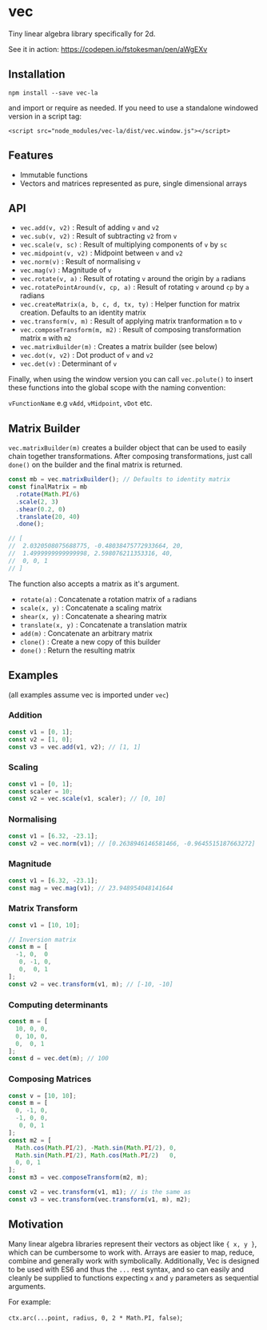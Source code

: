 # vec

Tiny linear algebra library specifically for 2d.

See it in action: https://codepen.io/fstokesman/pen/aWgEXv

## Installation

`npm install --save vec-la`

and import or require as needed. If you need to use a standalone windowed version in a script tag:

`<script src="node_modules/vec-la/dist/vec.window.js"></script>`

## Features

- Immutable functions
- Vectors and matrices represented as pure, single dimensional arrays

## API

- `vec.add(v, v2)` : Result of adding `v` and `v2`
- `vec.sub(v, v2)` : Result of subtracting `v2` from `v`
- `vec.scale(v, sc)` : Result of multiplying components of `v` by `sc`
- `vec.midpoint(v, v2)` : Midpoint between `v` and `v2`
- `vec.norm(v)` : Result of normalising `v`
- `vec.mag(v)` : Magnitude of `v`
- `vec.rotate(v, a)` : Result of rotating `v` around the origin by `a` radians
- `vec.rotatePointAround(v, cp, a)` : Result of rotating `v` around `cp` by `a` radians
- `vec.createMatrix(a, b, c, d, tx, ty)` : Helper function for matrix creation. Defaults to an identity matrix
- `vec.transform(v, m)` : Result of applying matrix tranformation `m` to `v`
- `vec.composeTransform(m, m2)` : Result of composing transformation matrix `m` with `m2`
- `vec.matrixBuilder(m)` : Creates a matrix builder (see below)
- `vec.dot(v, v2)` : Dot product of `v` and `v2`
- `vec.det(v)` : Determinant of `v`

Finally, when using the window version you can call `vec.polute()` to insert these functions into the global scope with the naming convention:

`vFunctionName` e.g `vAdd`, `vMidpoint`, `vDot` etc.

## Matrix Builder

`vec.matrixBuilder(m)` creates a builder object that can be used to easily chain together transformations. After composing transformations, just call `done()` on the builder and the final matrix is returned.

```javascript 
const mb = vec.matrixBuilder(); // Defaults to identity matrix
const finalMatrix = mb
  .rotate(Math.PI/6)
  .scale(2, 3)
  .shear(0.2, 0)
  .translate(20, 40)
  .done();

// [ 
//  2.0320508075688775, -0.48038475772933664, 20,
//  1.4999999999999998, 2.598076211353316, 40,
//  0, 0, 1
// ]
```

The function also accepts a matrix as it's argument. 

- `rotate(a)` : Concatenate a rotation matrix of `a` radians
- `scale(x, y)` : Concatenate a scaling matrix
- `shear(x, y)` : Concatenate a shearing matrix
- `translate(x, y)` : Concatenate a translation matrix
- `add(m)` : Concatenate an arbitrary matrix
- `clone()` : Create a new copy of this builder
- `done()` : Return the resulting matrix

## Examples

(all examples assume vec is imported under `vec`)

### Addition

```javascript 
const v1 = [0, 1];
const v2 = [1, 0];
const v3 = vec.add(v1, v2); // [1, 1]
```

### Scaling

```javascript 
const v1 = [0, 1];
const scaler = 10;
const v2 = vec.scale(v1, scaler); // [0, 10]
```

### Normalising

```javascript 
const v1 = [6.32, -23.1];
const v2 = vec.norm(v1); // [0.2638946146581466, -0.9645515187663272]
```

### Magnitude

```javascript 
const v1 = [6.32, -23.1];
const mag = vec.mag(v1); // 23.948954048141644
```


### Matrix Transform

```javascript 
const v1 = [10, 10];

// Inversion matrix
const m = [
  -1, 0,  0
   0, -1, 0,
   0,  0, 1
];
const v2 = vec.transform(v1, m); // [-10, -10]
```

### Computing determinants

```javascript 
const m = [
  10, 0, 0,
  0, 10, 0,
  0,  0, 1
];
const d = vec.det(m); // 100
```

### Composing Matrices

```javascript 
const v = [10, 10];
const m = [
  0, -1, 0,
  -1, 0, 0,
   0, 0, 1
];
const m2 = [
  Math.cos(Math.PI/2), -Math.sin(Math.PI/2), 0,
  Math.sin(Math.PI/2), Math.cos(Math.PI/2)   0,
  0, 0, 1
];
const m3 = vec.composeTransform(m2, m);

const v2 = vec.transform(v1, m1); // is the same as
const v3 = vec.transform(vec.transform(v1, m), m2);
```

## Motivation

 Many linear algebra libraries represent their vectors as object like `{ x, y }`, which can be cumbersome to work with. Arrays are easier to map, reduce, combine and generally work with symbolically. Additionally, Vec is designed to be used with ES6 and thus the `...` rest syntax, and so can easily and cleanly be supplied to functions expecting `x` and `y` parameters as sequential arguments.
 
 For example: 
 
 `ctx.arc(...point, radius, 0, 2 * Math.PI, false)`;
